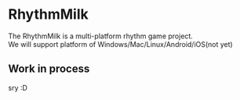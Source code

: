 # RhythmMilk
The RhythmMilk is a multi-platform rhythm game project.  
We will support platform of Windows/Mac/Linux/Android/iOS(not yet)  

## Work in process
sry :D
